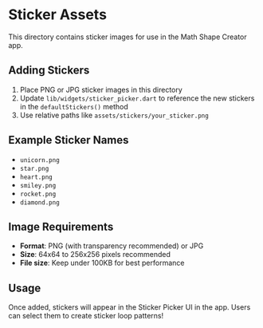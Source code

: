 # Sticker Assets

This directory contains sticker images for use in the Math Shape Creator app.

## Adding Stickers

1. Place PNG or JPG sticker images in this directory
2. Update `lib/widgets/sticker_picker.dart` to reference the new stickers in the `defaultStickers()` method
3. Use relative paths like `assets/stickers/your_sticker.png`

## Example Sticker Names

- `unicorn.png`
- `star.png`
- `heart.png`
- `smiley.png`
- `rocket.png`
- `diamond.png`

## Image Requirements

- **Format**: PNG (with transparency recommended) or JPG
- **Size**: 64x64 to 256x256 pixels recommended
- **File size**: Keep under 100KB for best performance

## Usage

Once added, stickers will appear in the Sticker Picker UI in the app. Users can select them to create sticker loop patterns!
